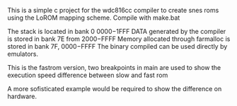 This is a simple c project for the wdc816cc compiler to create snes roms using the LoROM mapping scheme.
Compile with make.bat

The stack is located in bank 0 $0000-$1FFF
DATA generated by the compiler is stored in bank 7E from $2000-$FFFF
Memory allocated through farmalloc is stored in bank 7F, $0000-$FFFF
The binary compiled can be used directly by emulators.

This is the fastrom version, two breakpoints in main are used to show
the execution speed difference between slow and fast rom

A more sofisticated example would be required to show the difference on hardware.
